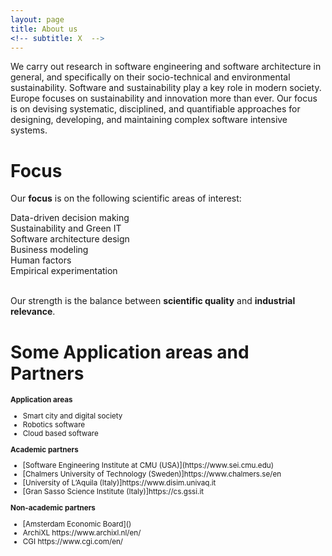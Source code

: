 ```yaml
---
layout: page
title: About us
<!-- subtitle: X  -->
---
```


We carry out research in software engineering and software architecture in general, and specifically on their socio-technical and environmental sustainability. Software and sustainability play a key role in modern society. Europe focuses on sustainability and innovation more than ever. Our focus is on devising systematic, disciplined, and quantifiable approaches for designing, developing, and maintaining complex software intensive systems.

# Focus

Our **focus** is on the following scientific areas of interest:

<div class="row "><div class="col-lg-2 col-md-12 col-xs-12 col-sm-12">
<div id="osc_servicebox_0" class="osc_servicebox "><span class="fa fa-bar-chart-o icon_bg iconcircle"></span><div class="osc_servicebox_content">Data-driven decision making</div></div>
</div>
<div class="col-lg-2 col-md-12 col-xs-12 col-sm-12">
<div id="osc_servicebox_1" class="osc_servicebox "><span class="fa fa-dashboard icon_bg iconcircle"></span><div class="osc_servicebox_content">Sustainability and Green IT</div></div>
</div>
<div class="col-lg-2 col-md-12 col-xs-12 col-sm-12">
<div id="osc_servicebox_2" class="osc_servicebox "><span class="fa fa-cubes icon_bg iconcircle"></span><div class="osc_servicebox_content">Software architecture design</div></div>
</div>
<div class="col-lg-2 col-md-12 col-xs-12 col-sm-12">
<div id="osc_servicebox_4" class="osc_servicebox "><span class="fa fa-line-chart icon_bg iconcircle"></span><div class="osc_servicebox_content">Business modeling</div></div>
</div>
<div class="col-lg-2 col-md-12 col-xs-12 col-sm-12">
<div id="osc_servicebox_5" class="osc_servicebox "><span class="fa fa-users icon_bg iconcircle"></span><div class="osc_servicebox_content">Human factors</div></div>
</div>
<div class="col-lg-2 col-md-12 col-xs-12 col-sm-12">
<div id="osc_servicebox_3" class="osc_servicebox "><span class="fa fa-flask icon_bg iconcircle"></span><div class="osc_servicebox_content">Empirical experimentation</div></div>
</div>
<br />
</div>

Our strength is the balance between **scientific quality** and **industrial relevance**.

# Some Application areas and Partners
<small>
<div class="row">
  <div class="column">
  <b>Application areas</b>
  <ul>
  <li>Smart city and digital society</li>
  <li>Robotics software</li>
  <li>Cloud based software</li>
</ul>
  </div>
  <div class="column">
  <b>Academic partners</b>
  <ul>
  <li>[Software Engineering Institute at CMU (USA)](https://www.sei.cmu.edu)</li>
  <li>[Chalmers University of Technology (Sweden)]https://www.chalmers.se/en</li>
  <li>[University of L’Aquila (Italy)]https://www.disim.univaq.it</li>
  <li>[Gran Sasso Science Institute (Italy)]https://cs.gssi.it</li>
</ul>
  </div>
  <div class="column">
  <b>Non-academic partners</b>
  <ul>
  <li>[Amsterdam Economic Board]()</li>
  <li>ArchiXL https://www.archixl.nl/en/</li>
  <li>CGI https://www.cgi.com/en/</li>
</ul>
  </div>
</div>
</small>

